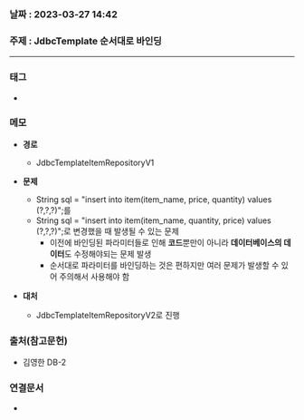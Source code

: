 ### 날짜 : 2023-03-27 14:42
### 주제 : JdbcTemplate 순서대로 바인딩
---
### 태그
* 

### 메모
* **경로**
	* JdbcTemplateItemRepositoryV1
	
* **문제**
	* String sql = "insert into item(item_name, price, quantity) values (?,?,?)";를 
	* String sql = "insert into item(item_name, quantity, price) values (?,?,?)";로 변경했을 때 발생될 수 있는 문제
		* 이전에 바인딩된 파라미터들로 인해 **코드**뿐만이 아니라 **데이터베이스의 데이터**도 수정해야되는 문제 발생
		* 순서대로 파라미터를 바인딩하는 것은 편하지만 여러 문제가 발생할 수 있어 주의해서 사용해야 함
* **대처**
	* JdbcTemplateItemRepositoryV2로 진행

### 출처(참고문헌)
-  김영한 DB-2

### 연결문서
- 